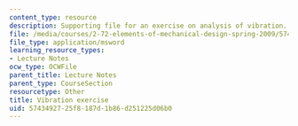 ```yaml
---
content_type: resource
description: Supporting file for an exercise on analysis of vibration.
file: /media/courses/2-72-elements-of-mechanical-design-spring-2009/5743492725f8187d1b86d251225d06b0_vibration.sldprt
file_type: application/msword
learning_resource_types:
- Lecture Notes
ocw_type: OCWFile
parent_title: Lecture Notes
parent_type: CourseSection
resourcetype: Other
title: Vibration exercise
uid: 57434927-25f8-187d-1b86-d251225d06b0
---
```

